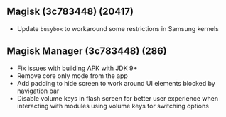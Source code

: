 ## Magisk (3c783448) (20417)
- Update `busybox` to workaround some restrictions in Samsung kernels

## Magisk Manager (3c783448) (286)
- Fix issues with building APK with JDK 9+
- Remove core only mode from the app
- Add padding to hide screen to work around UI elements blocked by navigation bar
- Disable volume keys in flash screen for better user experience when interacting with modules using volume keys for switching options
